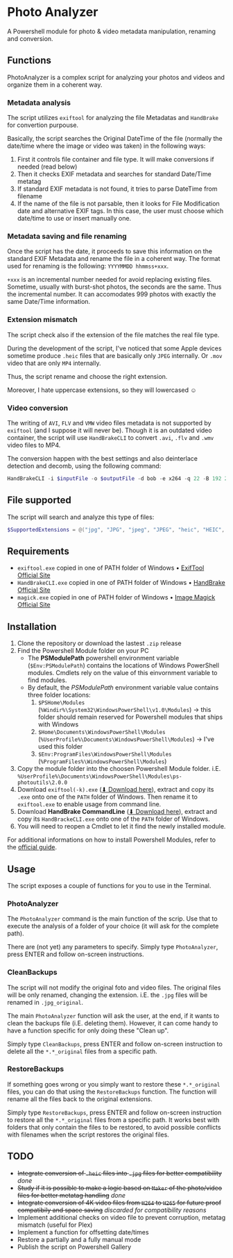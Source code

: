 # Photo Analyzer

A Powershell module for photo & video metadata manipulation, renaming and conversion.

## Functions

PhotoAnalyzer is a complex script for analyzing your photos and videos and organize them in a coherent way.

### Metadata analysis

The script utilizes `exiftool` for analyzing the file Metadatas and `HandBrake` for convertion purpouse.

Basically, the script searches the Original DateTime of the file (normally the date/time where the image or video was taken) in the following ways:

1. First it controls file container and file type. It will make conversions if needed (read below)
2. Then it checks EXIF metadata and searches for standard Date/Time metatag
3. If standard EXIF metadata is not found, it tries to parse DateTime from filename
4. If the name of the file is not parsable, then it looks for File Modification date and alternative EXIF tags. In this case, the user must choose which date/time to use or insert manually one.

### Metadata saving and file renaming

Once the script has the date, it proceeds to save this information on the standard EXIF Metadata and rename the file in a coherent way. The format used for renaming is the following: `YYYYMMDD hhmmss+xxx`.

`+xxx` is an incremental number needed for avoid replacing existing files. Sometime, usually with burst-shot photos, the seconds are the same. Thus the incremental number. It can accomodates 999 photos with exactly the same Date/Time information.

### Extension mismatch

The script check also if the extension of the file matches the real file type.

During the development of the script, I've noticed that some Apple devices sometime produce `.heic` files that are basically only `JPEG` internally. Or `.mov` video that are only `MP4` internally.

Thus, the script rename and choose the right extension.

Moreover, I hate uppercase extensions, so they will lowercased ☺

### Video conversion

The writing of `AVI`, `FLV` and `VMW` video files metadata is not supported by `exiftool` (and I suppose it will never be). Though it is an outdated video container, the script will use `HandBrakeCLI` to convert `.avi`, `.flv` and `.wmv` video files to MP4.

The conversion happen with the best settings and also deinterlace detection and decomb, using the following command:

```powershell
HandBrakeCLI -i $inputFile -o $outputFile -d bob -e x264 -q 22 -B 192 2> $null
```

## File supported

The script will search and analyze this type of files:

```powershell
$SupportedExtensions = @("jpg", "JPG", "jpeg", "JPEG", "heic", "HEIC", "png", "PNG", "gif", "GIF", "mp4", "MP4", "m4v", "M4V", "mov", "MOV", "gif", "GIF", "avi", "AVI", "flv", "FLV")
```

## Requirements

- `exiftool.exe` copied in one of PATH folder of Windows • [ExifTool Official Site](https://exiftool.org/)
- `HandBrakeCLI.exe` copied in one of PATH folder of Windows • [HandBrake Official Site](https://handbrake.fr/)
- `magick.exe` copied in one of PATH folder of Windows • [Image Magick Official Site](https://imagemagick.org/index.php)

## Installation

1. Clone the repository or download the lastest `.zip` release
2. Find the Powershell Module folder on your PC
   - The **PSModulePath** powershell environment variable (`$Env:PSModulePath`) contains the locations of Windows PowerShell modules. Cmdlets rely on the value of this einvornment variable to find modules.
   - By default, the _PSModulePath_ environment variable value contains three folder locations:
     1. `$PSHome\Modules` (`%Windir%\System32\WindowsPowerShell\v1.0\Modules`) -> this folder should remain reserved for Powershell modules that ships with Windows
     2. `$Home\Documents\WindowsPowerShell\Modules` (`%UserProfile%\Documents\WindowsPowerShell\Modules`) -> I've used this folder
     3. `$Env:ProgramFiles\WindowsPowerShell\Modules` (`%ProgramFiles%\WindowsPowerShell\Modules`)
3. Copy the module folder into the choosen Powershell Module folder. i.E. `%UserProfile%\Documents\WindowsPowerShell\Modules\ps-photoutils\2.0.0`
4. Download `exiftool(-k).exe` ([⬇ Download here](https://exiftool.org/)), extract and copy its `.exe` onto one of the `PATH` folder of Windows. Then rename it to `exiftool.exe` to enable usage from command line.
5. Download **HandBrake CommandLine** ([⬇ Download here](https://handbrake.fr/downloads2.php)), extract and copy its `HandBrackeCLI.exe` onto one of the `PATH` folder of Windows.
6. You will need to reopen a Cmdlet to let it find the newly installed module.

For additional informations on how to install Powershell Modules, refer to the [official guide](https://docs.microsoft.com/en-us/powershell/scripting/developer/module/installing-a-powershell-module?view=powershell-7.1).

## Usage

The script exposes a couple of functions for you to use in the Terminal.

### PhotoAnalyzer

The `PhotoAnalyzer` command is the main function of the scrip. Use that to execute the analysis of a folder of your choice (it will ask for the complete path).

There are (not yet) any parameters to specify. Simply type `PhotoAnalyzer`, press ENTER and follow on-screen instructions.

### CleanBackups

The script will not modify the original foto and video files. The original files will be only renamed, changing the extension. i.E. the `.jpg` files will be renamed in `.jpg_original`.

The main `PhotoAnalyzer` function will ask the user, at the end, if it wants to clean the backups file (i.E. deleting them). However, it can come handy to have a function specific for only doing these "Clean up".

Simply type `CleanBackups`, press ENTER and follow on-screen instruction to delete all the `*.*_original` files from a specific path.

### RestoreBackups

If something goes wrong or you simply want to restore these `*.*_original` files, you can do that using the `RestoreBackups` function. The function will rename all the files back to the original extensions.

Simply type `RestoreBackups`, press ENTER and follow on-screen instruction to restore all the `*.*_original` files from a specific path. It works best with folders that only contain the files to be restored, to avoid possible conflicts with filenames when the script restores the original files.

## TODO

- ~~Integrate conversion of `.heic` files into `.jpg` files for better compatibility~~ _done_
- ~~Study if it is possible to make a logic based on `Maker` of the photo/video files for better metatag handling~~ _done_
- ~~Integrate conversion of 4K video files from `H264` to `H265` for future proof compatibily and space saving~~ _discarded for compatibility reasons_
- Implement additional checks on video file to prevent corruption, metatag mismatch (useful for Plex)
- Implement a function for offsetting date/times
- Restore a partially and a fully manual mode
- Publish the script on Powershell Gallery
